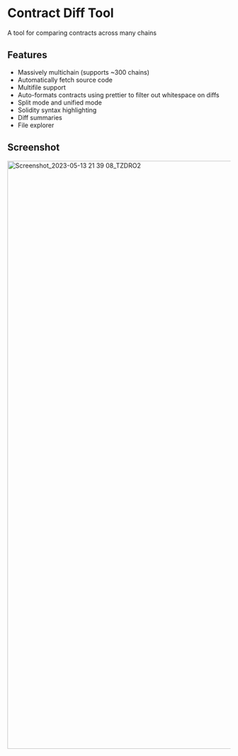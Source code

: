 # Contract Diff Tool

A tool for comparing contracts across many chains

## Features

- Massively multichain (supports ~300 chains)
- Automatically fetch source code
- Multifile support
- Auto-formats contracts using prettier to filter out whitespace on diffs
- Split mode and unified mode
- Solidity syntax highlighting
- Diff summaries
- File explorer

## Screenshot

<img width="1324" alt="Screenshot_2023-05-13 21 39 08_TZDRO2" src="https://github.com/x48115/contract-diff-tool/assets/96794053/4fd142ad-ffe6-41a7-9f58-6f04983d7593">
